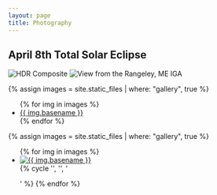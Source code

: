 ```yaml
---
layout: page
title: Photography
---
```


## April 8th Total Solar Eclipse

![HDR Composite](https://rlang81.github.io/assets/img/photography/maine-tse-2024/hdr-stack-1.png) ![View from the Rangeley, ME IGA](https://rlang81.github.io/assets/img/photography/maine-tse-2024/PXL_20240408_193142221.jpg)

{% assign images = site.static_files | where: "gallery", true %}
<ul>
  {% for img in images %}
    <li><a href="{{ img.path }}" title="{{ img.basename }}" class="img">{{ img.basename }}</a></li>
  {% endfor %}
</ul>


{% assign images = site.static_files | where: "gallery", true %}
<ul class="gallery">
  {% for img in images %}
    <li class="gallery-item">
      <a href="{{ img.path }}" title="{{ img.basename }}" class="img">
        <img src="{{ img.path }}" alt="{{ img.basename }}">
      </a>
    </li>
    {% cycle '', '', '</ul><ul class="gallery">' %}
  {% endfor %}
</ul>
